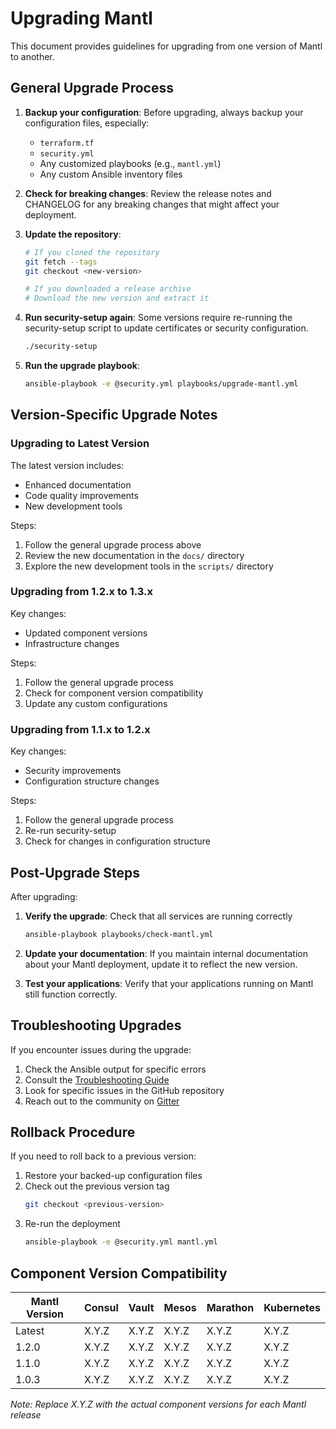 # Upgrading Mantl

This document provides guidelines for upgrading from one version of Mantl to another.

## General Upgrade Process

1. **Backup your configuration**: Before upgrading, always backup your configuration files, especially:
   - `terraform.tf`
   - `security.yml`
   - Any customized playbooks (e.g., `mantl.yml`)
   - Any custom Ansible inventory files

2. **Check for breaking changes**: Review the release notes and CHANGELOG for any breaking changes that might affect your deployment.

3. **Update the repository**:
   ```bash
   # If you cloned the repository
   git fetch --tags
   git checkout <new-version>

   # If you downloaded a release archive
   # Download the new version and extract it
   ```

4. **Run security-setup again**: Some versions require re-running the security-setup script to update certificates or security configuration.
   ```bash
   ./security-setup
   ```

5. **Run the upgrade playbook**:
   ```bash
   ansible-playbook -e @security.yml playbooks/upgrade-mantl.yml
   ```

## Version-Specific Upgrade Notes

### Upgrading to Latest Version

The latest version includes:
- Enhanced documentation
- Code quality improvements
- New development tools

Steps:
1. Follow the general upgrade process above
2. Review the new documentation in the `docs/` directory
3. Explore the new development tools in the `scripts/` directory

### Upgrading from 1.2.x to 1.3.x

Key changes:
- Updated component versions
- Infrastructure changes

Steps:
1. Follow the general upgrade process
2. Check for component version compatibility
3. Update any custom configurations

### Upgrading from 1.1.x to 1.2.x

Key changes:
- Security improvements
- Configuration structure changes

Steps:
1. Follow the general upgrade process
2. Re-run security-setup
3. Check for changes in configuration structure

## Post-Upgrade Steps

After upgrading:

1. **Verify the upgrade**: Check that all services are running correctly
   ```bash
   ansible-playbook playbooks/check-mantl.yml
   ```

2. **Update your documentation**: If you maintain internal documentation about your Mantl deployment, update it to reflect the new version.

3. **Test your applications**: Verify that your applications running on Mantl still function correctly.

## Troubleshooting Upgrades

If you encounter issues during the upgrade:

1. Check the Ansible output for specific errors
2. Consult the [Troubleshooting Guide](docs/troubleshooting.rst)
3. Look for specific issues in the GitHub repository
4. Reach out to the community on [Gitter](https://gitter.im/mantl/mantl)

## Rollback Procedure

If you need to roll back to a previous version:

1. Restore your backed-up configuration files
2. Check out the previous version tag
   ```bash
   git checkout <previous-version>
   ```
3. Re-run the deployment
   ```bash
   ansible-playbook -e @security.yml mantl.yml
   ```

## Component Version Compatibility

| Mantl Version | Consul | Vault | Mesos | Marathon | Kubernetes |
|---------------|--------|-------|-------|----------|------------|
| Latest        | X.Y.Z  | X.Y.Z | X.Y.Z | X.Y.Z    | X.Y.Z      |
| 1.2.0         | X.Y.Z  | X.Y.Z | X.Y.Z | X.Y.Z    | X.Y.Z      |
| 1.1.0         | X.Y.Z  | X.Y.Z | X.Y.Z | X.Y.Z    | X.Y.Z      |
| 1.0.3         | X.Y.Z  | X.Y.Z | X.Y.Z | X.Y.Z    | X.Y.Z      |

*Note: Replace X.Y.Z with the actual component versions for each Mantl release*